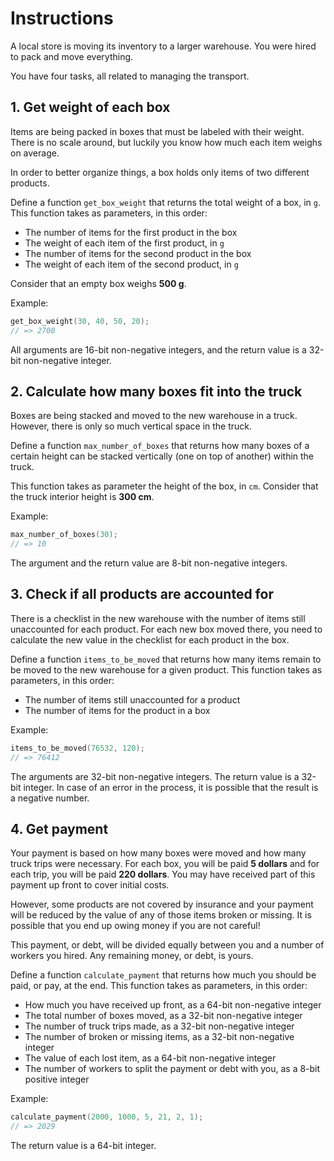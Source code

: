 # Instructions

A local store is moving its inventory to a larger warehouse.
You were hired to pack and move everything.

You have four tasks, all related to managing the transport.

## 1. Get weight of each box

Items are being packed in boxes that must be labeled with their weight.
There is no scale around, but luckily you know how much each item weighs on average.

In order to better organize things, a box holds only items of two different products.

Define a function `get_box_weight` that returns the total weight of a box, in `g`.
This function takes as parameters, in this order:

- The number of items for the first product in the box
- The weight of each item of the first product, in `g`
- The number of items for the second product in the box
- The weight of each item of the second product, in `g`

Consider that an empty box weighs **500 g**.

Example:

```c
get_box_weight(30, 40, 50, 20);
// => 2700
```

All arguments are 16-bit non-negative integers, and the return value is a 32-bit non-negative integer.

## 2. Calculate how many boxes fit into the truck

Boxes are being stacked and moved to the new warehouse in a truck.
However, there is only so much vertical space in the truck.

Define a function `max_number_of_boxes` that returns how many boxes of a certain height can be stacked vertically (one on top of another) within the truck.

This function takes as parameter the height of the box, in `cm`.
Consider that the truck interior height is **300 cm**.

Example:

```c
max_number_of_boxes(30);
// => 10
```

The argument and the return value are 8-bit non-negative integers.

## 3. Check if all products are accounted for

There is a checklist in the new warehouse with the number of items still unaccounted for each product.
For each new box moved there, you need to calculate the new value in the checklist for each product in the box.

Define a function `items_to_be_moved` that returns how many items remain to be moved to the new warehouse for a given product.
This function takes as parameters, in this order:

- The number of items still unaccounted for a product
- The number of items for the product in a box

Example:

```c
items_to_be_moved(76532, 120);
// => 76412
```

The arguments are 32-bit non-negative integers.
The return value is a 32-bit integer.
In case of an error in the process, it is possible that the result is a negative number.

## 4. Get payment

Your payment is based on how many boxes were moved and how many truck trips were necessary.
For each box, you will be paid **5 dollars** and for each trip, you will be paid **220 dollars**.
You may have received part of this payment up front to cover initial costs.

However, some products are not covered by insurance and your payment will be reduced by the value of any of those items broken or missing.
It is possible that you end up owing money if you are not careful!

This payment, or debt, will be divided equally between you and a number of workers you hired.
Any remaining money, or debt, is yours.

Define a function `calculate_payment` that returns how much you should be paid, or pay, at the end.
This function takes as parameters, in this order:

- How much you have received up front, as a 64-bit non-negative integer
- The total number of boxes moved, as a 32-bit non-negative integer
- The number of truck trips made, as a 32-bit non-negative integer
- The number of broken or missing items, as a 32-bit non-negative integer
- The value of each lost item, as a 64-bit non-negative integer
- The number of workers to split the payment or debt with you, as a 8-bit positive integer

Example:

```c
calculate_payment(2000, 1000, 5, 21, 2, 1);
// => 2029
```

The return value is a 64-bit integer.
